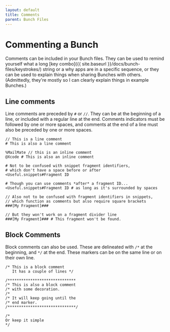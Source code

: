 ```yaml
---
layout: default
title: Comments
parent: Bunch Files
---
```

# Commenting a Bunch

Comments can be included in your Bunch files. They can be used to remind yourself what a long [key combo]({{ site.baseurl }}/docs/bunch-files/keystrokes/) string or a why apps are in a specific sequence, or they can be used to explain things when sharing Bunches with others. (Admittedly, they're mostly so I can clearly explain things in example Bunches.)

## Line comments

Line comments are preceded by `#` or `//`. They can be at the beginning of a line, or included with a regular line at the end. Comments indicators must be followed by one or more spaces, and comments at the end of a line must also be preceded by one or more spaces.

```bunch
// This is a line comment
# This is also a line comment

%MailMate // this is an inline comment
@Xcode # This is also an inline comment

# Not to be confused with snippet fragment identifiers, 
# which don't have a space before or after
<Useful.snippets#Fragment ID

# Though you can use comments *after* a fragment ID...
<Useful.snippets#Fragment ID # as long as it's surrounded by spaces

// Also not to be confused with fragment identifiers in snippets, 
// which function as comments but also require square brackets
###[My Fragment]###

// But they won't work on a fragment divider line
###[My Fragment]### # This fragment won't be found.
```

## Block Comments

Block comments can also be used. These are delineated with `/*` at the beginning, and `*/` at the end. These markers can be on the same line or on their own line.

```bunch
/* This is a block comment
   It has a couple of lines */

/******************************
/* This is also a block comment
/* with some decoration.
/*
/* It will keep going until the
/* end marker.
/******************************/

/*
Or keep it simple
*/
```
